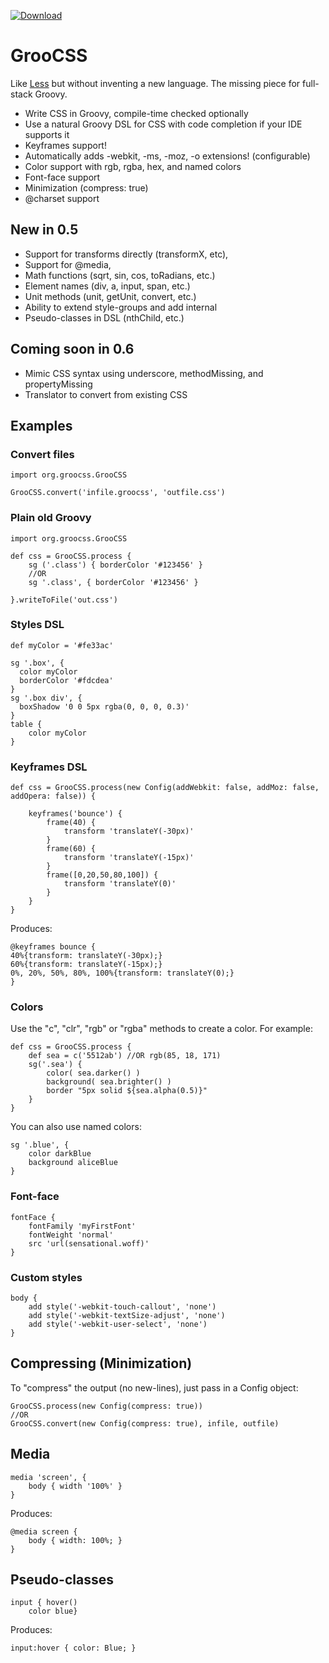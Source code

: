
[ ![Download](https://api.bintray.com/packages/adamldavis/maven/GrooCSS/images/download.svg) ](https://bintray.com/adamldavis/maven/GrooCSS/_latestVersion)

# GrooCSS

Like [Less](http://lesscss.org/) but without inventing a new language. The missing piece for full-stack Groovy. 

- Write CSS in Groovy, compile-time checked optionally
- Use a natural Groovy DSL for CSS with code completion if your IDE supports it
- Keyframes support!
- Automatically adds -webkit, -ms, -moz, -o extensions! (configurable)
- Color support with rgb, rgba, hex, and named colors
- Font-face support
- Minimization (compress: true)
- @charset support

## New in 0.5

- Support for transforms directly (transformX, etc), 
- Support for @media, 
- Math functions (sqrt, sin, cos, toRadians, etc.)
- Element names (div, a, input, span, etc.)
- Unit methods (unit, getUnit, convert, etc.)
- Ability to extend style-groups and add internal
- Pseudo-classes in DSL (nthChild, etc.)

## Coming soon in 0.6

- Mimic CSS syntax using underscore, methodMissing, and propertyMissing
- Translator to convert from existing CSS

## Examples

### Convert files

    import org.groocss.GrooCSS

    GrooCSS.convert('infile.groocss', 'outfile.css')

### Plain old Groovy

    import org.groocss.GrooCSS
    
    def css = GrooCSS.process {
        sg ('.class') { borderColor '#123456' }
        //OR
        sg '.class', { borderColor '#123456' }
        
    }.writeToFile('out.css')

### Styles DSL

    def myColor = '#fe33ac'

    sg '.box', {
      color myColor
      borderColor '#fdcdea'
    }
    sg '.box div', {
      boxShadow '0 0 5px rgba(0, 0, 0, 0.3)'
    }
    table {
        color myColor
    }

### Keyframes DSL

    def css = GrooCSS.process(new Config(addWebkit: false, addMoz: false, addOpera: false)) {
    
        keyframes('bounce') {
            frame(40) {
                transform 'translateY(-30px)'
            }
            frame(60) {
                transform 'translateY(-15px)'
            }
            frame([0,20,50,80,100]) {
                transform 'translateY(0)'
            }
        }
    }
    
Produces:

    @keyframes bounce {
    40%{transform: translateY(-30px);}
    60%{transform: translateY(-15px);}
    0%, 20%, 50%, 80%, 100%{transform: translateY(0);}
    }

### Colors

Use the "c", "clr", "rgb" or "rgba" methods to create a color. For example:

    def css = GrooCSS.process {
        def sea = c('5512ab') //OR rgb(85, 18, 171)
        sg('.sea') {
            color( sea.darker() )
            background( sea.brighter() )
            border "5px solid ${sea.alpha(0.5)}"
        }
    }
    
You can also use named colors:

    sg '.blue', {
        color darkBlue
        background aliceBlue
    }

### Font-face

    fontFace {
        fontFamily 'myFirstFont'
        fontWeight 'normal'
        src 'url(sensational.woff)'
    }
    
### Custom styles

	body {
		add style('-webkit-touch-callout', 'none')
		add style('-webkit-textSize-adjust', 'none')
		add style('-webkit-user-select', 'none')
	}
	
## Compressing (Minimization)

To "compress" the output (no new-lines), just pass in a Config object:

    GrooCSS.process(new Config(compress: true))
    //OR
    GrooCSS.convert(new Config(compress: true), infile, outfile)

## Media

    media 'screen', {
        body { width '100%' }
    }
    
Produces:

    @media screen {
        body { width: 100%; }
    }

## Pseudo-classes

    input { hover()
        color blue}

Produces:

    input:hover { color: Blue; }


